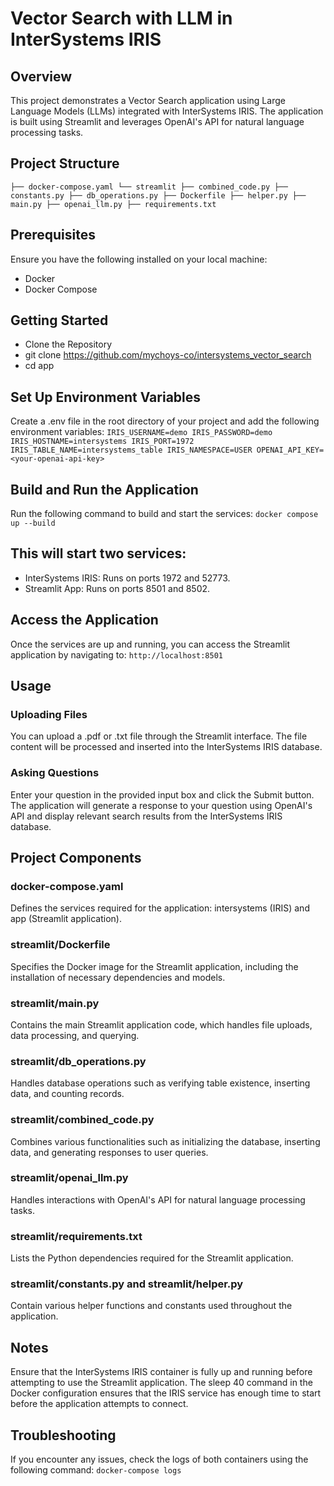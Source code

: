 # Vector Search with LLM in InterSystems IRIS

## Overview
This project demonstrates a Vector Search application using Large Language Models (LLMs) integrated with InterSystems IRIS. The application is built using Streamlit and leverages OpenAI's API for natural language processing tasks.

## Project Structure
`
├── docker-compose.yaml
└── streamlit
    ├── combined_code.py
    ├── constants.py
    ├── db_operations.py
    ├── Dockerfile
    ├── helper.py
    ├── main.py
    ├── openai_llm.py
    ├── requirements.txt
`

## Prerequisites
Ensure you have the following installed on your local machine:
- Docker
- Docker Compose

## Getting Started
- Clone the Repository
- git clone https://github.com/mychoys-co/intersystems_vector_search
- cd app

## Set Up Environment Variables
Create a .env file in the root directory of your project and add the following environment variables:
`
IRIS_USERNAME=demo
IRIS_PASSWORD=demo
IRIS_HOSTNAME=intersystems
IRIS_PORT=1972
IRIS_TABLE_NAME=intersystems_table
IRIS_NAMESPACE=USER
OPENAI_API_KEY=<your-openai-api-key>
`

## Build and Run the Application
Run the following command to build and start the services:
`
docker compose up --build
`

## This will start two services:
- InterSystems IRIS: Runs on ports 1972 and 52773.
- Streamlit App: Runs on ports 8501 and 8502.

## Access the Application
Once the services are up and running, you can access the Streamlit application by navigating to:
`
http://localhost:8501
`

## Usage

### Uploading Files
You can upload a .pdf or .txt file through the Streamlit interface.
The file content will be processed and inserted into the InterSystems IRIS database.

### Asking Questions
Enter your question in the provided input box and click the Submit button.
The application will generate a response to your question using OpenAI's API and display relevant search results from the InterSystems IRIS database.

## Project Components

### docker-compose.yaml
Defines the services required for the application: intersystems (IRIS) and app (Streamlit application).

### streamlit/Dockerfile
Specifies the Docker image for the Streamlit application, including the installation of necessary dependencies and models.

### streamlit/main.py
Contains the main Streamlit application code, which handles file uploads, data processing, and querying.

### streamlit/db_operations.py
Handles database operations such as verifying table existence, inserting data, and counting records.

### streamlit/combined_code.py
Combines various functionalities such as initializing the database, inserting data, and generating responses to user queries.

### streamlit/openai_llm.py
Handles interactions with OpenAI's API for natural language processing tasks.

### streamlit/requirements.txt
Lists the Python dependencies required for the Streamlit application.

### streamlit/constants.py and streamlit/helper.py
Contain various helper functions and constants used throughout the application.

## Notes
Ensure that the InterSystems IRIS container is fully up and running before attempting to use the Streamlit application.
The sleep 40 command in the Docker configuration ensures that the IRIS service has enough time to start before the application attempts to connect.

## Troubleshooting
If you encounter any issues, check the logs of both containers using the following command:
`
docker-compose logs
`
